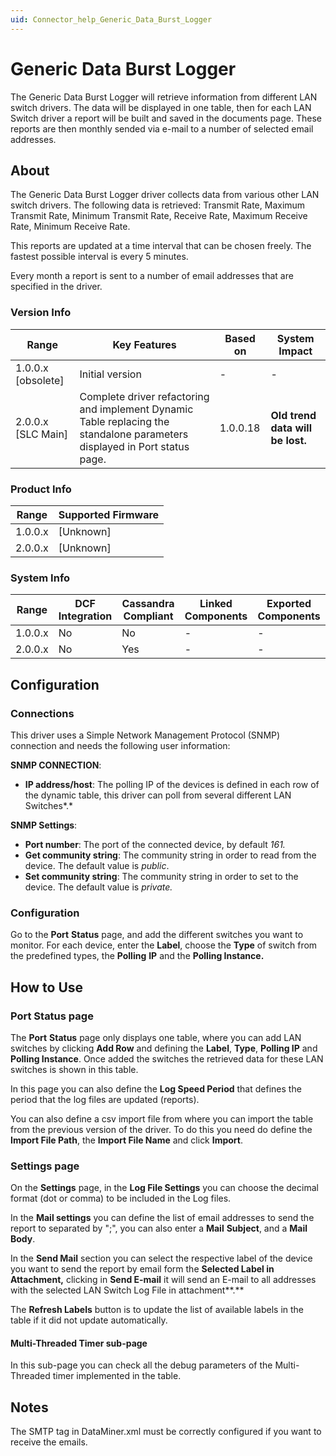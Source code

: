 ```yaml
---
uid: Connector_help_Generic_Data_Burst_Logger
---
```


# Generic Data Burst Logger

The Generic Data Burst Logger will retrieve information from different LAN switch drivers. The data will be displayed in one table, then for each LAN Switch driver a report will be built and saved in the documents page. These reports are then monthly sended via e-mail to a number of selected email addresses.

## About

The Generic Data Burst Logger driver collects data from various other LAN switch drivers. The following data is retrieved: Transmit Rate, Maximum Transmit Rate, Minimum Transmit Rate, Receive Rate, Maximum Receive Rate, Minimum Receive Rate.

This reports are updated at a time interval that can be chosen freely. The fastest possible interval is every 5 minutes.

Every month a report is sent to a number of email addresses that are specified in the driver.

### Version Info

| **Range**            | **Key Features**                                                                                                           | **Based on** | **System Impact**                |
|----------------------|----------------------------------------------------------------------------------------------------------------------------|--------------|----------------------------------|
| 1.0.0.x \[obsolete\] | Initial version                                                                                                            | \-           | \-                               |
| 2.0.0.x \[SLC Main\] | Complete driver refactoring and implement Dynamic Table replacing the standalone parameters displayed in Port status page. | 1.0.0.18     | **Old trend data will be lost.** |

### Product Info

| **Range** | **Supported Firmware** |
|-----------|------------------------|
| 1.0.0.x   | \[Unknown\]            |
| 2.0.0.x   | \[Unknown\]            |

### System Info

| **Range** | **DCF Integration** | **Cassandra Compliant** | **Linked Components** | **Exported Components** |
|-----------|---------------------|-------------------------|-----------------------|-------------------------|
| 1.0.0.x   | No                  | No                      | \-                    | \-                      |
| 2.0.0.x   | No                  | Yes                     | \-                    | \-                      |

## Configuration

### Connections

This driver uses a Simple Network Management Protocol (SNMP) connection and needs the following user information:

**SNMP CONNECTION**:

- **IP address/host**: The polling IP of the devices is defined in each row of the dynamic table, this driver can poll from several different LAN Switches*.*

**SNMP Settings**:

- **Port number**: The port of the connected device, by default *161.*
- **Get community string**: The community string in order to read from the device. The default value is *public*.
- **Set community string**: The community string in order to set to the device. The default value is *private.*

### Configuration

Go to the **Port** **Status** page, and add the different switches you want to monitor.
For each device, enter the **Label**, choose the **Type** of switch from the predefined types, the **Polling** **IP** and the **Polling Instance.**

## How to Use

### Port Status page

The **Port** **Status** page only displays one table, where you can add LAN switches by clicking **Add Row** and defining the **Label**, **Type**, **Polling IP** and **Polling Instance**. Once added the switches the retrieved data for these LAN switches is shown in this table.

In this page you can also define the **Log Speed Period** that defines the period that the log files are updated (reports).

You can also define a csv import file from where you can import the table from the previous version of the driver. To do this you need do define the **Import File Path**, the **Import File Name** and click **Import**.

### Settings page

On the **Settings** page, in the **Log File Settings** you can choose the decimal format (dot or comma) to be included in the Log files.

In the **Mail settings** you can define the list of email addresses to send the report to separated by ";", you can also enter a **Mail** **Subject**, and a **Mail** **Body**.

In the **Send Mail** section you can select the respective label of the device you want to send the report by email form the **Selected Label in Attachment,** clicking in **Send E-mail** it will send an E-mail to all addresses with the selected LAN Switch Log File in attachment**.**

The **Refresh Labels** button is to update the list of available labels in the table if it did not update automatically.

#### Multi-Threaded Timer sub-page

In this sub-page you can check all the debug parameters of the Multi-Threaded timer implemented in the table.

## Notes

The SMTP tag in DataMiner.xml must be correctly configured if you want to receive the emails.
